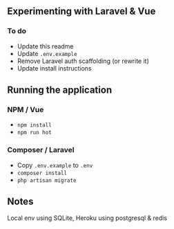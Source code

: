 ## Experimenting with Laravel & Vue
### To do
* Update this readme
* Update `.env.example`
* Remove Laravel auth scaffolding (or rewrite it)
* Update install instructions

## Running the application
### NPM / Vue
* `npm install`
* `npm run hot`
### Composer / Laravel
* Copy `.env.example` to `.env`
* `composer install`
* `php artisan migrate`

## Notes
Local env using SQLite, Heroku using postgresql & redis
